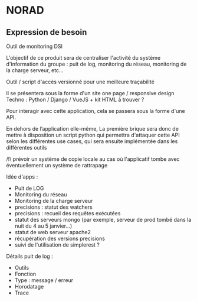 # NORAD

## Expression de besoin
Outil de monitoring DSI

L'objectif de ce produit sera de centraliser l'activité du système d'information du groupe : puit de log, monitoring du réseau, monitoring de la charge serveur, etc...


Outil / script d'accès versionné pour une meilleure traçabilité


Il se présentera sous la forme d'un site one page / responsive design
Techno : Python / Django / VueJS + kit HTML à trouver ?


Pour interagir avec cette application, cela se passera sous la forme d'une API.


En dehors de l’application elle-même, La première brique sera donc de mettre à disposition un script python qui permettra d'attaquer cette API selon les différentes use cases, qui sera ensuite implémentée dans les différentes outils


/!\ prévoir un système de copie locale au cas où l'applicatif tombe avec éventuellement un système de rattrapage


Idée d'apps :
- Puit de LOG
- Monitoring du réseau
- Monitoring de la charge serveur
- precisions : statut des watchers
- precisions : recueil des requêtes exécutées
- statut des serveurs mongo (par exemple, serveur de prod tombé dans la nuit du 4 au 5 janvier...)
- statut de web serveur apache2
- récupération des versions precisions
- suivi de l'utilisation de simplerest ?


Détails puit de log :
- Outils
- Fonction
- Type : message / erreur
- Horodatage
- Trace
